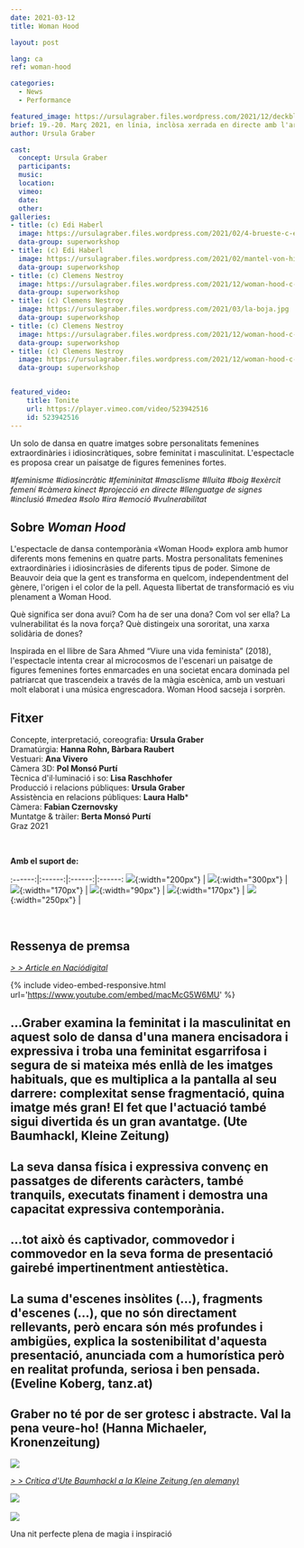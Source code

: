 ```yaml
---
date: 2021-03-12
title: Woman Hood

layout: post

lang: ca
ref: woman-hood

categories:
  - News
  - Performance

featured_image: https://ursulagraber.files.wordpress.com/2021/12/deckblatt.jpg?w=500&fit=crop
brief: 19.-20. Març 2021, en línia, inclòsa xerrada en directe amb l'artista
author: Ursula Graber

cast:
  concept: Ursula Graber
  participants:
  music:
  location:
  vimeo:
  date:
  other:
galleries:
- title: (c) Edi Haberl
  image: https://ursulagraber.files.wordpress.com/2021/02/4-brueste-c-edi-haberl-7_1.jpg?w=1024&fit=crop
  data-group: superworkshop
- title: (c) Edi Haberl
  image: https://ursulagraber.files.wordpress.com/2021/02/mantel-von-hinten-c-edi-haberl-15_1.jpg?w=1024&fit=crop
  data-group: superworkshop
- title: (c) Clemens Nestroy
  image: https://ursulagraber.files.wordpress.com/2021/12/woman-hood-c-clemens-nestroy-10_small.jpg
  data-group: superworkshop
- title: (c) Clemens Nestroy
  image: https://ursulagraber.files.wordpress.com/2021/03/la-boja.jpg
  data-group: superworkshop
- title: (c) Clemens Nestroy
  image: https://ursulagraber.files.wordpress.com/2021/12/woman-hood-c-clemens-nestroy-7.jpg
  data-group: superworkshop
- title: (c) Clemens Nestroy
  image: https://ursulagraber.files.wordpress.com/2021/12/woman-hood-c-clemens-nestroy-18.jpg
  data-group: superworkshop


featured_video:
    title: Tonite
    url: https://player.vimeo.com/video/523942516
    id: 523942516
---
```

Un solo de dansa en quatre imatges sobre personalitats femenines extraordinàries i idiosincràtiques, sobre feminitat i masculinitat.
L'espectacle es proposa crear un paisatge de figures femenines fortes.


*#feminisme #idiosincràtic #femininitat #masclisme #lluita #boig #exèrcit femení #càmera kinect #projecció en directe #llenguatge de signes #inclusió #medea #solo #ira #emoció #vulnerabilitat*



<!--plop-->

## Sobre *Woman Hood*

L'espectacle de dansa contemporània «Woman Hood» explora amb humor diferents mons femenins en quatre parts. Mostra personalitats femenines extraordinàries i idiosincràsies de diferents tipus de poder.
Simone de Beauvoir deia que la gent es transforma en quelcom, independentment del gènere, l'origen i el color de la pell. Aquesta llibertat de transformació es viu plenament a Woman Hood.


Què significa ser dona avui? Com ha de ser una dona? Com vol ser ella? La vulnerabilitat és la nova força? Què distingeix una sororitat, una xarxa solidària de dones?


Inspirada en el llibre de Sara Ahmed “Viure una vida feminista” (2018), l'espectacle intenta crear al microcosmos de l'escenari un paisatge de figures femenines fortes enmarcades en una societat encara dominada pel patriarcat que trascendeix a través de la màgia escènica, amb un vestuari molt elaborat i una música engrescadora. Woman Hood sacseja i sorprèn.



<!--plop-->


## Fitxer

Concepte, interpretació, coreografia: 	**Ursula Graber**<br>
Dramatúrgia:	**Hanna Rohn, Bàrbara Raubert**<br>
Vestuari:	**Ana Vivero**<br>
Càmera 3D: **Pol Monsó Purtí**<br>
Tècnica d'il·luminació i so:	**Lisa Raschhofer**<br>
Producció i relacions públiques:	**Ursula Graber**<br>
Assistència en relacions públiques:   **Laura Halb***<br>
Càmera: **Fabian Czernovsky**<br>
Muntatge & tràiler: **Berta Monsó Purtí**<br>
Graz 2021


<br />

**Amb el suport de:**


:------:|:------:|:------:|:------:
![]({{site.url}}/images/logograz.png){:width="200px"} | ![]({{site.url}}/images/logobund.png){:width="300px"} | ![]({{site.url}}/images/logodat.png){:width="170px"} | ![]({{site.url}}/images/logokristallwerk.png){:width="90px"} | ![]({{site.url}}/images/logolaut.png){:width="170px"} | ![]({{site.url}}/images/logo_ccter_sw2.png){:width="250px"} |


<br />


## Ressenya de premsa

*[> > Article en Naciódigital](https://www.naciodigital.cat/baixmontseny/noticia/15991/ballarina-coreografa-ursula-graber-posa-escena-woman-hood)<br />*



{% include video-embed-responsive.html url='https://www.youtube.com/embed/macMcG5W6MU' %}



## ...Graber examina la feminitat i la masculinitat en aquest solo de dansa d'una manera encisadora i expressiva i troba una feminitat esgarrifosa i segura de si mateixa més enllà de les imatges habituals, que es multiplica a la pantalla al seu darrere: complexitat sense fragmentació, quina imatge més gran! El fet que l'actuació també sigui divertida és un gran avantatge. (Ute Baumhackl, Kleine Zeitung)

## La seva dansa física i expressiva convenç en passatges de diferents caràcters, també tranquils, executats finament i demostra una capacitat expressiva contemporània.

## ...tot això és captivador, commovedor i commovedor en la seva forma de presentació gairebé impertinentment antiestètica.

## La suma d'escenes insòlites (...), fragments d'escenes (...), que no són directament rellevants, però encara són més profundes i ambigües, explica la sostenibilitat d'aquesta presentació, anunciada com a humorística però en realitat profunda, seriosa i ben pensada. (Eveline Koberg, tanz.at)

## Graber no té por de ser grotesc i abstracte. Val la pena veure-ho! (Hanna Michaeler, Kronenzeitung)




<div class="long-center-image">
	<a href="https://ursulagraber.files.wordpress.com/2021/06/1-kleine-zeitung_neu_schon.jpg" title="" class="js-smartPhoto" data-caption="" data-id="" data-group="">
		<img src="https://ursulagraber.files.wordpress.com/2021/06/1-kleine-zeitung_neu_schon.jpg"/>
	</a>
</div>

*[> > Crítica d'Ute Baumhackl a la Kleine Zeitung (en alemany)](https://www.kleinezeitung.at/kultur/festspiele/5952977/Selbstbewusste-Weiblichkeit-die-kratzt-und-Spass-macht)*


<div class="long-center-image">
	 	<a href="https://www.tanz.at/index.php/kritiken/kritiken-2021/2443-ursula-graber-woman-hood" title="" data-caption="" data-id="" data-group="">
	 		<img src="https://ursulagraber.files.wordpress.com/2021/12/woman-hood-tanz.at-mit-hinweis2.png"/>
	 	</a>
	 </div>

<br>


   <div class="long-center-image">
   	<a href="https://ursulagraber.files.wordpress.com/2021/06/4-kronenzeitung-woman-hood.png" title="" class="js-smartPhoto" data-caption="" data-id="" data-group="">
   		<img src="https://ursulagraber.files.wordpress.com/2021/06/4-kronenzeitung-woman-hood.png"/>
   	</a>
   </div>




<!--plop-->

Una nit perfecte plena de magia i inspiració<br />


<!--[![Totem](https://i.vimeocdn.com/video/746500438_640.jpg)](https://player.vimeo.com/video/306702195)-->
